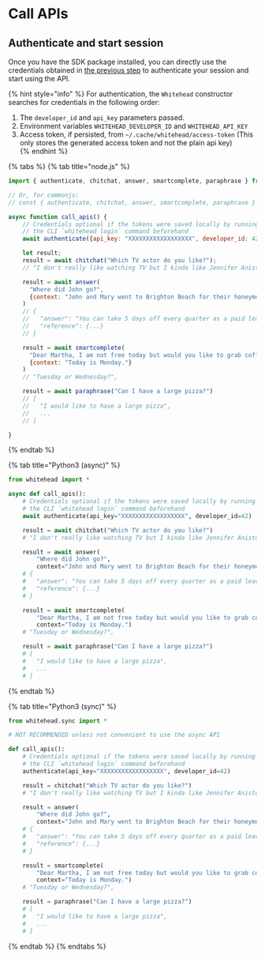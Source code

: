 # Call APIs

## Authenticate and start session

Once you have the SDK package installed, you can directly use the credentials obtained in [the previous step](get-api-key.md#grab-your-id-and-private-key) to authenticate your session and start using the API.

{% hint style="info" %}
For authentication, the `Whitehead` constructor searches for credentials in the following order:

1. The `developer_id` and `api_key` parameters passed.  
2. Environment variables `WHITEHEAD_DEVELOPER_ID` and `WHITEHEAD_API_KEY`  
3. Access token, if persisted, from `~/.cache/whitehead/access-token` \(This only stores the generated access token and not the plain api key\)  
{% endhint %}

{% tabs %}
{% tab title="node.js" %}
```javascript
import { authenticate, chitchat, answer, smartcomplete, paraphrase } from "@whitehead/sdk";

// Or, for commonjs:
// const { authenticate, chitchat, answer, smartcomplete, paraphrase } = require("@whitehead/sdk");

async function call_apis() {
    // Credentials optional if the tokens were saved locally by running
    // the CLI `whitehead login` command beforehand
    await authenticate({api_key: "XXXXXXXXXXXXXXXXXX", developer_id: 42})

    let result;
    result = await chitchat("Which TV actor do you like?");
    // "I don't really like watching TV but I kinda like Jennifer Aniston."

    result = await answer(
      "Where did John go?",
      {context: "John and Mary went to Brighton Beach for their honeymoon."}
    )
    // {
    //   "answer": "You can take 5 days off every quarter as a paid leave.",
    //   "reference": {...}
    // }

    result = await smartcomplete(
      "Dear Martha, I am not free today but would you like to grab coffee on", 
      {context: "Today is Monday."}
    )
    // "Tuesday or Wednesday?",

    result = await paraphrase("Can I have a large pizza?")
    // [
    //   "I would like to have a large pizza",
    //   ...
    // ]

}
```
{% endtab %}

{% tab title="Python3 \(async\)" %}
```python
from whitehead import *

async def call_apis():
    # Credentials optional if the tokens were saved locally by running
    # the CLI `whitehead login` command beforehand
    await authenticate(api_key="XXXXXXXXXXXXXXXXXX", developer_id=42)

    result = await chitchat("Which TV actor do you like?")
    # "I don't really like watching TV but I kinda like Jennifer Aniston."

    result = await answer(
        "Where did John go?",
        context="John and Mary went to Brighton Beach for their honeymoon.")
    # {
    #   "answer": "You can take 5 days off every quarter as a paid leave.",
    #   "reference": {...}
    # }

    result = await smartcomplete(
        "Dear Martha, I am not free today but would you like to grab coffee on", 
        context="Today is Monday.")
    # "Tuesday or Wednesday?",

    result = await paraphrase("Can I have a large pizza?")
    # [
    #   "I would like to have a large pizza",
    #   ...
    # ]
```
{% endtab %}

{% tab title="Python3 \(sync\)" %}
```python
from whitehead.sync import *

# NOT RECOMMENDED unless not convenient to use the async API

def call_apis():
    # Credentials optional if the tokens were saved locally by running
    # the CLI `whitehead login` command beforehand
    authenticate(api_key="XXXXXXXXXXXXXXXXXX", developer_id=42)

    result = chitchat("Which TV actor do you like?")
    # "I don't really like watching TV but I kinda like Jennifer Aniston."

    result = answer(
        "Where did John go?",
        context="John and Mary went to Brighton Beach for their honeymoon.")
    # {
    #   "answer": "You can take 5 days off every quarter as a paid leave.",
    #   "reference": {...}
    # }

    result = smartcomplete(
        "Dear Martha, I am not free today but would you like to grab coffee on", 
        context="Today is Monday.")
    # "Tuesday or Wednesday?",

    result = paraphrase("Can I have a large pizza?")
    # [
    #   "I would like to have a large pizza",
    #   ...
    # ]
```
{% endtab %}
{% endtabs %}

